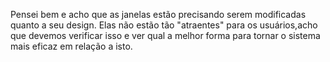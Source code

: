 Pensei bem e acho que as janelas estão precisando serem modificadas quanto a seu design.
Elas não estão tão "atraentes" para os usuários,acho que devemos verificar isso e ver qual a melhor forma para tornar o sistema mais eficaz em relação a isto.